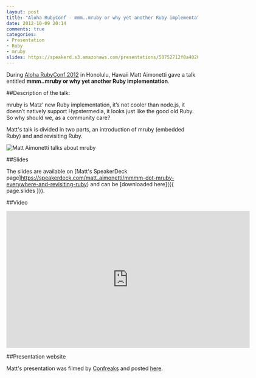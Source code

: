 ```yaml
---
layout: post
title: "Aloha RubyConf - mmm..mruby or why yet another Ruby implementation"
date: 2012-10-09 20:14
comments: true
categories: 
- Presentation
- Ruby
- mruby
slides: https://speakerd.s3.amazonaws.com/presentations/50752712f8a4020002043005/mmmmruby_aloha_rubyconf.pdf
---
```


During [Aloha RubyConf 2012](http://aloharubyconf.com/) in Honolulu, Hawaii Matt
Aimonetti gave a talk entitled **mmm..mruby or why yet another Ruby implementation**.

##Description of the talk:

mruby is Matz’ new Ruby implementation, it’s not cooler than node.js, it doesn’t natively support Hypstermedia,
 it looks just like the good old Ruby. So why should we, as a community care?

Matt's talk is divided in two parts, an introduction of mruby (embedded
Ruby) and and revisiting Ruby.


![Matt Aimonetti talks about mruby](https://speakerd.s3.amazonaws.com/presentations/50752712f8a4020002043005/slide_10.jpg?1350068026)

##Slides

<script async class="speakerdeck-embed" data-id="50752712f8a4020002043005" data-ratio="1.2994923857868" src="//speakerdeck.com/assets/embed.js"></script>

The slides are available on [Matt's SpeakerDeck page]https://speakerdeck.com/matt_aimonetti/mmmm-dot-mruby-everywhere-and-revisiting-ruby) and can be [downloaded here]({{ page.slides }}).

##Video

<iframe width="640" height="360" src="http://www.youtube.com/embed/eZYRd86OTbk" frameborder="0" allowfullscreen></iframe>

##Presentation website

Matt's presentation was filmed by [Confreaks](http://confreaks.com) and posted [here](http://confreaks.com/videos/1252-aloharuby2012-mmm-mruby-or-why-yet-another-ruby-implementation).
